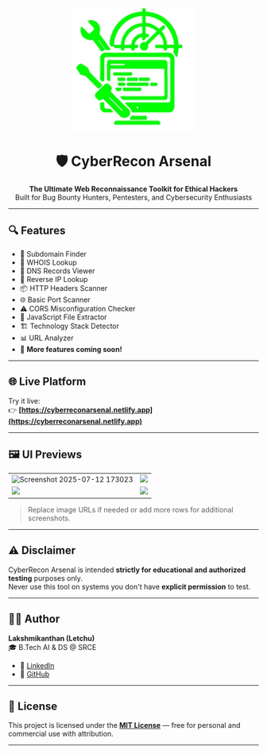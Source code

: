 <p align="center">
  <img src="https://github.com/letchupkt/letchupkt.github.io/blob/main/20250508_185638.png" width="250" alt="CyberRecon Arsenal Logo"/>
</p>

<h1 align="center">🛡️ CyberRecon Arsenal</h1>

<p align="center">
  <b>The Ultimate Web Reconnaissance Toolkit for Ethical Hackers</b><br/>
  Built for Bug Bounty Hunters, Pentesters, and Cybersecurity Enthusiasts
</p>

---

## 🔍 Features

- 🔎 Subdomain Finder  
- 📄 WHOIS Lookup  
- 🧠 DNS Records Viewer  
- 🔁 Reverse IP Lookup  
- 📦 HTTP Headers Scanner  
- 🌐 Basic Port Scanner  
- ⚠️ CORS Misconfiguration Checker  
- 🧩 JavaScript File Extractor  
- 🏗️ Technology Stack Detector  
- 📊 URL Analyzer  
- 🚧 **More features coming soon!**

---

## 🌐 Live Platform

Try it live:  
👉 **[https://cyberreconarsenal.netlify.app](https://cyberreconarsenal.netlify.app)**

---

## 🖼️ UI Previews

<table>
  <tr>
    <td><img src="<img width="1853" height="974" alt="Screenshot 2025-07-12 173023" src="https://github.com/user-attachments/assets/b485291f-760f-476a-bfcd-5a233438167c"/></td>
    <td><img src="https://github.com/letchupkt/letchupkt.github.io/blob/main/preview3.png" width="100%"/></td>
  </tr>
  <tr>
    <td><img src="https://github.com/letchupkt/letchupkt.github.io/blob/main/preview4.png" width="100%"/></td>
    <td><img src="https://github.com/letchupkt/letchupkt.github.io/blob/main/preview5.png" width="100%"/></td>
  </tr>
</table>

> Replace image URLs if needed or add more rows for additional screenshots.

---

## ⚠️ Disclaimer

CyberRecon Arsenal is intended **strictly for educational and authorized testing** purposes only.  
Never use this tool on systems you don't have **explicit permission** to test.

---

## 👨‍💻 Author

**Lakshmikanthan (Letchu)**  
🎓 B.Tech AI & DS @ SRCE  
- 🔗 [LinkedIn](https://linkedin.com/in/lakshmikanthank)  
- 🐙 [GitHub](https://github.com/letchupkt)

---

## 📄 License

This project is licensed under the **[MIT License](./LICENSE)** — free for personal and commercial use with attribution.

---

